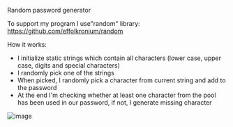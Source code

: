 Random password generator

To support my program I use"random" library: https://github.com/effolkronium/random

How it works:
- I initialize static strings which contain all characters (lower case, upper case, digits and special characters)
- I randomly pick one of the strings
- When picked, I randomly pick a character from current string and add to the password
- At the end I'm checking whether at least one character from the pool has been used in our password, if not, I generate missing character

![image](https://user-images.githubusercontent.com/60985440/133792569-b1bfa6b7-aded-4987-9cb8-6246231ff746.png)
